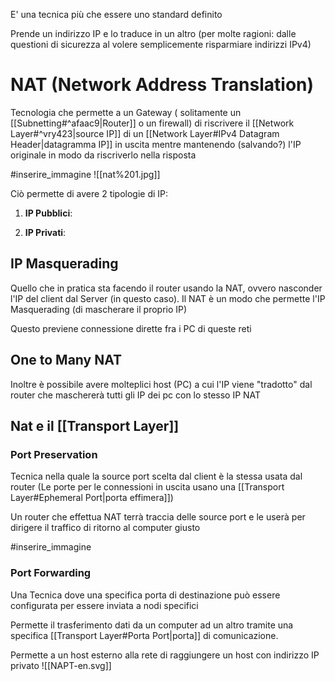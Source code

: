 E' una tecnica più che essere uno standard definito

Prende un indirizzo IP e lo traduce in un altro (per molte ragioni: dalle questioni di sicurezza al volere semplicemente risparmiare indirizzi IPv4)

# NAT (Network Address Translation)

Tecnologia che permette a un Gateway ( solitamente un [[Subnetting#^afaac9|Router]] o un firewall) di riscrivere il [[Network Layer#^vry423|source IP]] di un [[Network Layer#IPv4 Datagram Header|datagramma IP]] in uscita mentre mantenendo (salvando?) l'IP originale in modo da riscriverlo nella risposta

#inserire_immagine 
![[nat%201.jpg]]

Ciò permette di avere 2 tipologie di IP:

1. **IP Pubblici**: 

2. **IP Privati**:


## IP Masquerading
Quello che in pratica sta facendo il router usando la NAT, ovvero nasconder l'IP del client dal Server (in questo caso).
Il NAT è un modo che permette l'IP Masquerading (di mascherare il proprio IP)

Questo previene connessione dirette fra i PC di queste reti

## One to Many NAT
Inoltre è possibile avere molteplici host (PC) a cui l'IP viene "tradotto" dal router che maschererà tutti gli IP dei pc con lo stesso IP NAT


## Nat e il [[Transport Layer]]
### Port Preservation
Tecnica nella quale la source port scelta dal client è la stessa usata dal router (Le porte per le connessioni in uscita usano una [[Transport Layer#Ephemeral Port|porta effimera]])

Un router che effettua NAT terrà traccia delle source port e le userà per dirigere il traffico di ritorno al computer giusto

#inserire_immagine 

### Port Forwarding
Una Tecnica dove una specifica porta di destinazione può essere configurata per essere inviata a nodi specifici

Permette il trasferimento dati da un computer ad un altro tramite una specifica [[Transport Layer#Porta Port|porta]] di comunicazione.

Permette a un host esterno alla rete di raggiungere un host con indirizzo IP privato
![[NAPT-en.svg]]
